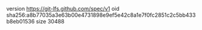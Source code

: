 version https://git-lfs.github.com/spec/v1
oid sha256:a8b77035a3e63b00e4731898e9ef5e42c8a1e7f0fc2851c2c5bb433b8eb01536
size 30488

